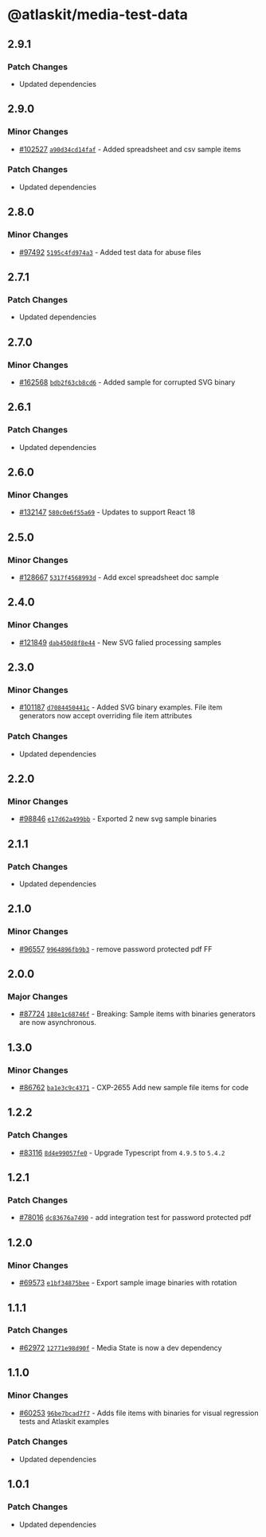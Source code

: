 # @atlaskit/media-test-data

## 2.9.1

### Patch Changes

- Updated dependencies

## 2.9.0

### Minor Changes

- [#102527](https://stash.atlassian.com/projects/CONFCLOUD/repos/confluence-frontend/pull-requests/102527)
  [`a90d34cd14faf`](https://stash.atlassian.com/projects/CONFCLOUD/repos/confluence-frontend/commits/a90d34cd14faf) -
  Added spreadsheet and csv sample items

### Patch Changes

- Updated dependencies

## 2.8.0

### Minor Changes

- [#97492](https://stash.atlassian.com/projects/CONFCLOUD/repos/confluence-frontend/pull-requests/97492)
  [`5195c4fd974a3`](https://stash.atlassian.com/projects/CONFCLOUD/repos/confluence-frontend/commits/5195c4fd974a3) -
  Added test data for abuse files

## 2.7.1

### Patch Changes

- Updated dependencies

## 2.7.0

### Minor Changes

- [#162568](https://stash.atlassian.com/projects/CONFCLOUD/repos/confluence-frontend/pull-requests/162568)
  [`bdb2f63cb8cd6`](https://stash.atlassian.com/projects/CONFCLOUD/repos/confluence-frontend/commits/bdb2f63cb8cd6) -
  Added sample for corrupted SVG binary

## 2.6.1

### Patch Changes

- Updated dependencies

## 2.6.0

### Minor Changes

- [#132147](https://stash.atlassian.com/projects/CONFCLOUD/repos/confluence-frontend/pull-requests/132147)
  [`580c0e6f55a69`](https://stash.atlassian.com/projects/CONFCLOUD/repos/confluence-frontend/commits/580c0e6f55a69) -
  Updates to support React 18

## 2.5.0

### Minor Changes

- [#128667](https://stash.atlassian.com/projects/CONFCLOUD/repos/confluence-frontend/pull-requests/128667)
  [`5317f4568993d`](https://stash.atlassian.com/projects/CONFCLOUD/repos/confluence-frontend/commits/5317f4568993d) -
  Add excel spreadsheet doc sample

## 2.4.0

### Minor Changes

- [#121849](https://stash.atlassian.com/projects/CONFCLOUD/repos/confluence-frontend/pull-requests/121849)
  [`dab450d8f8e44`](https://stash.atlassian.com/projects/CONFCLOUD/repos/confluence-frontend/commits/dab450d8f8e44) -
  New SVG falied processing samples

## 2.3.0

### Minor Changes

- [#101187](https://stash.atlassian.com/projects/CONFCLOUD/repos/confluence-frontend/pull-requests/101187)
  [`d7084450441c`](https://stash.atlassian.com/projects/CONFCLOUD/repos/confluence-frontend/commits/d7084450441c) -
  Added SVG binary examples. File item generators now accept overriding file item attributes

### Patch Changes

- Updated dependencies

## 2.2.0

### Minor Changes

- [#98846](https://stash.atlassian.com/projects/CONFCLOUD/repos/confluence-frontend/pull-requests/98846)
  [`e17d62a499bb`](https://stash.atlassian.com/projects/CONFCLOUD/repos/confluence-frontend/commits/e17d62a499bb) -
  Exported 2 new svg sample binaries

## 2.1.1

### Patch Changes

- Updated dependencies

## 2.1.0

### Minor Changes

- [#96557](https://stash.atlassian.com/projects/CONFCLOUD/repos/confluence-frontend/pull-requests/96557)
  [`9964896fb9b3`](https://stash.atlassian.com/projects/CONFCLOUD/repos/confluence-frontend/commits/9964896fb9b3) -
  remove password protected pdf FF

## 2.0.0

### Major Changes

- [#87724](https://stash.atlassian.com/projects/CONFCLOUD/repos/confluence-frontend/pull-requests/87724)
  [`188e1c68746f`](https://stash.atlassian.com/projects/CONFCLOUD/repos/confluence-frontend/commits/188e1c68746f) -
  Breaking: Sample items with binaries generators are now asynchronous.

## 1.3.0

### Minor Changes

- [#86762](https://stash.atlassian.com/projects/CONFCLOUD/repos/confluence-frontend/pull-requests/86762)
  [`ba1e3c9c4371`](https://stash.atlassian.com/projects/CONFCLOUD/repos/confluence-frontend/commits/ba1e3c9c4371) -
  CXP-2655 Add new sample file items for code

## 1.2.2

### Patch Changes

- [#83116](https://stash.atlassian.com/projects/CONFCLOUD/repos/confluence-frontend/pull-requests/83116)
  [`8d4e99057fe0`](https://stash.atlassian.com/projects/CONFCLOUD/repos/confluence-frontend/commits/8d4e99057fe0) -
  Upgrade Typescript from `4.9.5` to `5.4.2`

## 1.2.1

### Patch Changes

- [#78016](https://stash.atlassian.com/projects/CONFCLOUD/repos/confluence-frontend/pull-requests/78016)
  [`dc83676a7490`](https://stash.atlassian.com/projects/CONFCLOUD/repos/confluence-frontend/commits/dc83676a7490) -
  add integration test for password protected pdf

## 1.2.0

### Minor Changes

- [#69573](https://stash.atlassian.com/projects/CONFCLOUD/repos/confluence-frontend/pull-requests/69573)
  [`e1bf34875bee`](https://stash.atlassian.com/projects/CONFCLOUD/repos/confluence-frontend/commits/e1bf34875bee) -
  Export sample image binaries with rotation

## 1.1.1

### Patch Changes

- [#62972](https://stash.atlassian.com/projects/CONFCLOUD/repos/confluence-frontend/pull-requests/62972)
  [`12771e98d90f`](https://stash.atlassian.com/projects/CONFCLOUD/repos/confluence-frontend/commits/12771e98d90f) -
  Media State is now a dev dependency

## 1.1.0

### Minor Changes

- [#60253](https://stash.atlassian.com/projects/CONFCLOUD/repos/confluence-frontend/pull-requests/60253)
  [`96be7bcad7f7`](https://stash.atlassian.com/projects/CONFCLOUD/repos/confluence-frontend/commits/96be7bcad7f7) -
  Adds file items with binaries for visual regression tests and Atlaskit examples

### Patch Changes

- Updated dependencies

## 1.0.1

### Patch Changes

- Updated dependencies
